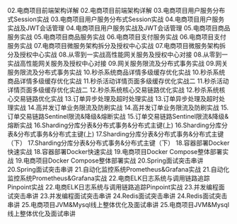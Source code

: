 02.电商项目前端架构详解	02.电商项目前端架构详解
03.电商项目用户服务分布式Session实战	03.电商项目用户服务分布式Session实战
04.电商项目用户服务实战及JWT会话管理	04.电商项目用户服务实战及JWT会话管理
05.电商项目商品服务实战	05.电商项目商品服务实战
06.电商项目支付服务实战	06.电商项目支付服务实战
07.电商项目微服务架构拆分及授权中心实战	07.电商项目微服务架构拆分及授权中心实战
08.从零到一实战高性能网关服务及授权中心对接	08.从零到一实战高性能网关服务及授权中心对接
09.网关服务限流及分布式事务实战	09.网关服务限流及分布式事务实战
10.秒杀系统商品详情多级缓存优化实战	10.秒杀系统商品详情多级缓存优化实战
11.秒杀活动详情页面多级缓存优化实战二	11.秒杀活动详情页面多级缓存优化实战二
12.秒杀系统核心交易链路优化实战	12.秒杀系统核心交易链路优化实战
13.订单异步处理及超时处理实战	13.订单异步处理及超时处理实战
14.高并发订单业务限流及防刷实战	14.高并发订单业务限流及防刷实战
15.订单交易链路Sentinel限流&降级&熔断实战	15.订单交易链路Sentinel限流&降级&熔断实战
16.Sharding分库分表&分布式事务&分布式主键(上)	16.Sharding分库分表&分布式事务&分布式主键(上)
17.Sharding分库分表&分布式事务&分布式主键（下）	17.Sharding分库分表&分布式事务&分布式主键（下）
18.容器部署Docker快速实战	18.容器部署Docker快速实战
19.电商项目Docker Compose整体部署实战	19.电商项目Docker Compose整体部署实战
20.Spring面试突击串讲	20.Spring面试突击串讲
21.自动化监控系统Prometheus&Grafana实战	21.自动化监控系统Prometheus&Grafana实战
22.电商ELK日志系统与调用链路追踪Pinpoint实战	22.电商ELK日志系统与调用链路追踪Pinpoint实战
23.并发编程面试突击串讲	23.并发编程面试突击串讲
24.Redis面试突击串讲	24.Redis面试突击串讲
25.电商项目JVM&Mysql线上整体优化及面试串讲	25.电商项目JVM&Mysql线上整体优化及面试串讲

